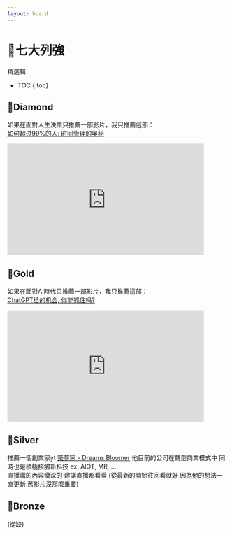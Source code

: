 ```yaml
---
layout: board
---
```


<h1> 🗿七大列強 </h1>

精選輯

* TOC
{:toc}

## 💎Diamond
如果在面對人生決策只推薦一部影片，我只推薦這部：  
[如何超过99%的人: 时间管理的奥秘](https://youtu.be/zWk69IPsMQs)  
<iframe width="450" height="255" src="https://www.youtube.com/embed/zWk69IPsMQs" title="YouTube video player" frameborder="0" ></iframe>

## 🥇Gold
如果在面對AI時代只推薦一部影片，我只推薦這部：  
[ChatGPT给的机会, 你能抓住吗?](https://www.youtube.com/watch?v=KoT08Kno10A)  
<iframe width="450" height="255" src="https://www.youtube.com/embed/KoT08Kno10A" title="YouTube video player" frameborder="0" ></iframe>

## 🥈Silver
推薦一個創業家yt [築夢家 - Dreams Bloomer](https://www.youtube.com/@dreamsbloomer/streams ) 他目前的公司在轉型商業模式中 同時也是積極接觸新科技 ex: AIOT, MR, ....  
直播講的內容蠻深的 建議直播都看看 (從最新的開始往回看就好 因為他的想法一直更新 舊影片沒那麼重要)  

## 🥉Bronze
(從缺)